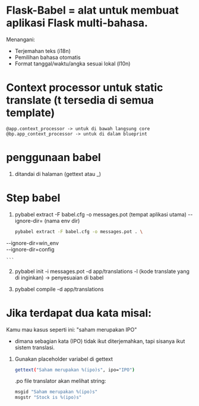 # Flask-Babel = alat untuk membuat aplikasi Flask multi-bahasa.

Menangani:
* Terjemahan teks (i18n)
* Pemilihan bahasa otomatis
* Format tanggal/waktu/angka sesuai lokal (l10n)

# Context processor untuk static translate (t tersedia di semua template)
    @app.context_processor -> untuk di bawah langsung core
    @bp.app_context_processor -> untuk di dalam blueprint

# penggunaan babel
1. ditandai di halaman (gettext atau _)



# Step babel
1. pybabel extract -F babel.cfg -o messages.pot (tempat aplikasi utama) --ignore-dir= (nama env dir)
    ```bash
    pybabel extract -F babel.cfg -o messages.pot . \
  --ignore-dir=win_env \
  --ignore-dir=config

    ```

2. pybabel init -i messages.pot -d app/translations -l (kode translate yang di inginkan) -> penyesuaian di babel

3. pybabel compile -d app/translations



# Jika terdapat dua kata misal:
Kamu mau kasus seperti ini: "saham merupakan IPO"

* dimana sebagian kata (IPO) tidak ikut diterjemahkan, tapi sisanya ikut sistem translasi.

1. Gunakan placeholder variabel di gettext
    ```bash
    gettext("Saham merupakan %(ipo)s", ipo="IPO")
    ```

    .po file translator akan melihat string:
    ```bash
    msgid "Saham merupakan %(ipo)s"
    msgstr "Stock is %(ipo)s"
    ```

